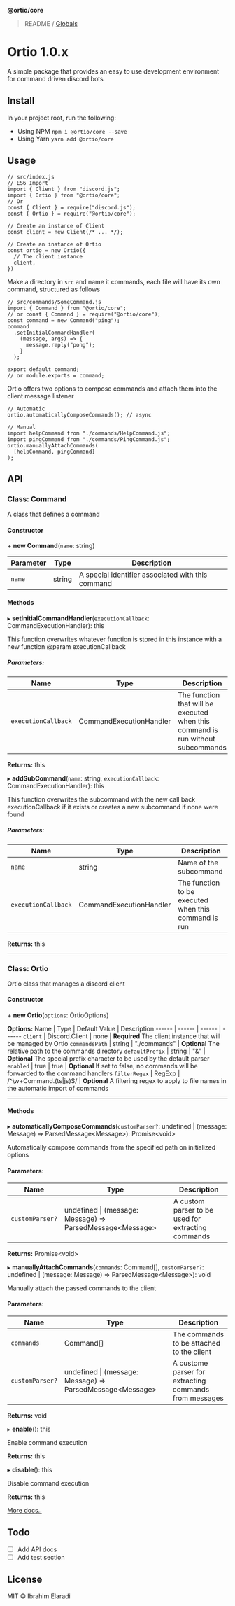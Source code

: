 **@ortio/core**

> README / [Globals](globals.md)

# Ortio 1.0.x

A simple package that provides an easy to use development environment for command driven discord bots

## Install

In your project root, run the following:

- Using NPM `npm i @ortio/core --save`
- Using Yarn `yarn add @ortio/core`

## Usage

```
// src/index.js
// ES6 Import
import { Client } from "discord.js";
import { Ortio } from "@ortio/core";
// Or
const { Client } = require("discord.js");
const { Ortio } = require("@ortio/core");

// Create an instance of Client
const client = new Client(/* ... */);

// Create an instance of Ortio
const ortio = new Ortio({
  // The client instance
  client,
})
```

Make a directory in `src` and name it commands, each file will have its own command, structured as follows

```
// src/commands/SomeCommand.js
import { Command } from "@ortio/core";
// or const { Command } = require("@ortio/core");
const command = new Command("ping");
command
  .setInitialCommandHandler(
    (message, args) => {
      message.reply("pong");
    }
  );

export default command;
// or module.exports = command;
```

Ortio offers two options to compose commands and attach them into the client message listener

```
// Automatic
ortio.automaticallyComposeCommands(); // async

// Manual
import helpCommand from "./commands/HelpCommand.js";
import pingCommand from "./commands/PingCommand.js";
ortio.manuallyAttachCommands(
  [helpCommand, pingCommand]
);
```

## API

### **Class**: Command

A class that defines a command

#### Constructor

\+ **new Command**(`name`: string)

| Parameter | Type   | Description                                       |
| --------- | ------ | ------------------------------------------------- |
| `name`    | string | A special identifier associated with this command |

#### Methods

▸ **setInitialCommandHandler**(`executionCallback`: CommandExecutionHandler): this

This function overwrites whatever function is stored in this instance with a new function @param executionCallback

##### Parameters:

| Name                | Type                    | Description                                                                     |
| ------------------- | ----------------------- | ------------------------------------------------------------------------------- |
| `executionCallback` | CommandExecutionHandler | The function that will be executed when this command is run without subcommands |

**Returns:** this

▸ **addSubCommand**(`name`: string, `executionCallback`: CommandExecutionHandler): this

This function overwrites the subcommand with the new call back executionCallback if it exists
or creates a new subcommand if none were found

##### Parameters:

| Name                | Type                    | Description                                          |
| ------------------- | ----------------------- | ---------------------------------------------------- |
| `name`              | string                  | Name of the subcommand                               |
| `executionCallback` | CommandExecutionHandler | The function to be executed when this command is run |

**Returns:** this

---

### **Class**: Ortio

Ortio class that manages a discord client

#### Constructor

\+ **new Ortio**(`options`: OrtioOptions)

**Options:**
Name | Type | Default Value | Description
------ | ------ | ------ | ------
`client` | Discord.Client | none | **Required** The client instance that will be managed by Ortio
`commandsPath` | string | "./commands" | **Optional** The relative path to the commands directory
`defaultPrefix` | string | "&" | **Optional** The special prefix character to be used by the default parser
`enabled` | true | true | **Optional** If set to false, no commands will be forwarded to the command handlers
`filterRegex` | RegExp | /^\w+Command.(ts\|js)\$/ | **Optional** A filtering regex to apply to file names in the automatic import of commands

---

#### Methods

▸ **automaticallyComposeCommands**(`customParser?`: undefined \| (message: Message) => ParsedMessage\<Message>): Promise\<void>

Automatically compose commands from the specified path on initialized options

#### Parameters:

| Name            | Type                                                       | Description                                        |
| --------------- | ---------------------------------------------------------- | -------------------------------------------------- |
| `customParser?` | undefined \| (message: Message) => ParsedMessage\<Message> | A custom parser to be used for extracting commands |

**Returns:** Promise\<void>

▸ **manuallyAttachCommands**(`commands`: Command[], `customParser?`: undefined \| (message: Message) => ParsedMessage\<Message>): void

Manually attach the passed commands to the client

#### Parameters:

| Name            | Type                                                       | Description                                            |
| --------------- | ---------------------------------------------------------- | ------------------------------------------------------ |
| `commands`      | Command[]                                                  | The commands to be attached to the client              |
| `customParser?` | undefined \| (message: Message) => ParsedMessage\<Message> | A custome parser for extracting commands from messages |

**Returns:** void

▸ **enable**(): this

Enable command execution

**Returns:** this

▸ **disable**(): this

Disable command execution

**Returns:** this

[More docs..](./docs/globals.md)

## Todo

- [ ] Add API docs
- [ ] Add test section

## License

MIT © Ibrahim Elaradi
